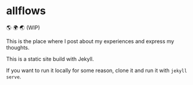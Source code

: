 # allflows
🌎 🌍 🌏 (WIP)

This is the place where I post about my experiences and express my thoughts.

This is a static site build with Jekyll.

If you want to run it locally for some reason, clone it and run it with `jekyll serve`.
